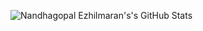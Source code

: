 ![Nandhagopal Ezhilmaran's's GitHub Stats](https://github-readme-stats-nine-sigma.vercel.app/api?username=nandhae&show_icons=true&hide_border=true&theme=radical&count_private=true "Nandha's GitHub Stats")
<!--
**nandhae/nandhae** is a ✨ _special_ ✨ repository because its `README.md` (this file) appears on your GitHub profile.

Here are some ideas to get you started:

- 🔭 I’m currently working on ...
- 🌱 I’m currently learning ...
- 👯 I’m looking to collaborate on ...
- 🤔 I’m looking for help with ...
- 💬 Ask me about ...
- 📫 How to reach me: ...
- 😄 Pronouns: ...
- ⚡ Fun fact: ...
-->
